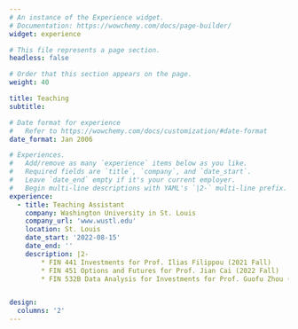 ```yaml
---
# An instance of the Experience widget.
# Documentation: https://wowchemy.com/docs/page-builder/
widget: experience

# This file represents a page section.
headless: false

# Order that this section appears on the page.
weight: 40

title: Teaching
subtitle:

# Date format for experience
#   Refer to https://wowchemy.com/docs/customization/#date-format
date_format: Jan 2006

# Experiences.
#   Add/remove as many `experience` items below as you like.
#   Required fields are `title`, `company`, and `date_start`.
#   Leave `date_end` empty if it's your current employer.
#   Begin multi-line descriptions with YAML's `|2-` multi-line prefix.
experience:
  - title: Teaching Assistant
    company: Washington University in St. Louis
    company_url: 'www.wustl.edu'
    location: St. Louis
    date_start: '2022-08-15'
    date_end: ''
    description: |2-
        * FIN 441 Investments for Prof. Ilias Filippou (2021 Fall)
        * FIN 451 Options and Futures for Prof. Jian Cai (2022 Fall)
        * FIN 532B Data Analysis for Investments for Prof. Guofu Zhou (2022 Fall)


design:
  columns: '2'
---
```

